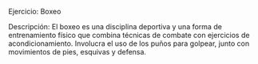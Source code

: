 Ejercicio: Boxeo

Descripción:
El boxeo es una disciplina deportiva y una forma de entrenamiento físico que combina técnicas de combate con ejercicios de acondicionamiento. Involucra el uso de los puños para golpear, junto con movimientos de pies, esquivas y defensa.